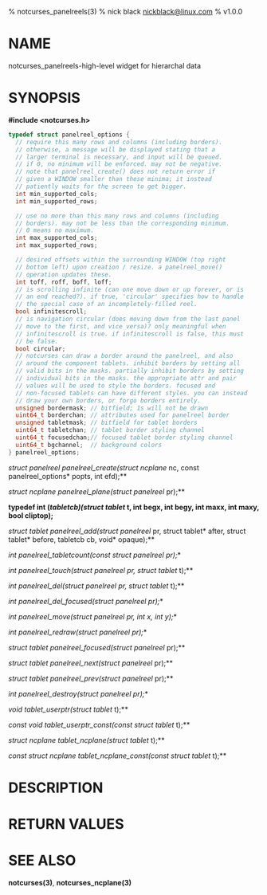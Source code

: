 % notcurses_panelreels(3)
% nick black <nickblack@linux.com>
% v1.0.0

# NAME

notcurses_panelreels-high-level widget for hierarchal data

# SYNOPSIS

**#include <notcurses.h>**

```c
typedef struct panelreel_options {
  // require this many rows and columns (including borders).
  // otherwise, a message will be displayed stating that a
  // larger terminal is necessary, and input will be queued.
  // if 0, no minimum will be enforced. may not be negative.
  // note that panelreel_create() does not return error if
  // given a WINDOW smaller than these minima; it instead
  // patiently waits for the screen to get bigger.
  int min_supported_cols;
  int min_supported_rows;

  // use no more than this many rows and columns (including
  // borders). may not be less than the corresponding minimum.
  // 0 means no maximum.
  int max_supported_cols;
  int max_supported_rows;

  // desired offsets within the surrounding WINDOW (top right
  // bottom left) upon creation / resize. a panelreel_move()
  // operation updates these.
  int toff, roff, boff, loff;
  // is scrolling infinite (can one move down or up forever, or is
  // an end reached?). if true, 'circular' specifies how to handle
  // the special case of an incompletely-filled reel.
  bool infinitescroll;
  // is navigation circular (does moving down from the last panel
  // move to the first, and vice versa)? only meaningful when
  // infinitescroll is true. if infinitescroll is false, this must
  // be false.
  bool circular;
  // notcurses can draw a border around the panelreel, and also
  // around the component tablets. inhibit borders by setting all
  // valid bits in the masks. partially inhibit borders by setting
  // individual bits in the masks. the appropriate attr and pair
  // values will be used to style the borders. focused and
  // non-focused tablets can have different styles. you can instead
  // draw your own borders, or forgo borders entirely.
  unsigned bordermask; // bitfield; 1s will not be drawn
  uint64_t borderchan; // attributes used for panelreel border
  unsigned tabletmask; // bitfield for tablet borders
  uint64_t tabletchan; // tablet border styling channel
  uint64_t focusedchan;// focused tablet border styling channel
  uint64_t bgchannel;  // background colors
} panelreel_options;
```

**struct panelreel* panelreel_create(struct ncplane* nc,
                                       const panelreel_options* popts,
                                       int efd);**

**struct ncplane* panelreel_plane(struct panelreel* pr);**

**typedef int (*tabletcb)(struct tablet* t, int begx, int begy, int maxx,
                        int maxy, bool cliptop);**

**struct tablet* panelreel_add(struct panelreel* pr, struct tablet* after,
                                 struct tablet* before, tabletcb cb,
                                 void* opaque);**

**int panelreel_tabletcount(const struct panelreel* pr);**

**int panelreel_touch(struct panelreel* pr, struct tablet* t);**

**int panelreel_del(struct panelreel* pr, struct tablet* t);**

**int panelreel_del_focused(struct panelreel* pr);**

**int panelreel_move(struct panelreel* pr, int x, int y);**

**int panelreel_redraw(struct panelreel* pr);**

**struct tablet* panelreel_focused(struct panelreel* pr);**

**struct tablet* panelreel_next(struct panelreel* pr);**

**struct tablet* panelreel_prev(struct panelreel* pr);**

**int panelreel_destroy(struct panelreel* pr);**

**void* tablet_userptr(struct tablet* t);**

**const void* tablet_userptr_const(const struct tablet* t);**

**struct ncplane* tablet_ncplane(struct tablet* t);**

**const struct ncplane* tablet_ncplane_const(const struct tablet* t);**

# DESCRIPTION

# RETURN VALUES

# SEE ALSO

**notcurses(3)**, **notcurses_ncplane(3)**
